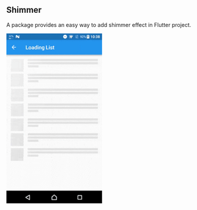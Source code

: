 ## Shimmer

A package provides an easy way to add shimmer effect in Flutter project.

![](images/shimmer1.gif)